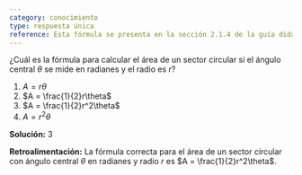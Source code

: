 ```yaml
---
category: conocimiento
type: respuesta única
reference: Esta fórmula se presenta en la sección 2.1.4 de la guía didáctica
---
```

¿Cuál es la fórmula para calcular el área de un sector circular si el ángulo central $\theta$ se mide en radianes y el radio es $r$?

1. $A = r\theta$
2. $A = \frac{1}{2}r\theta$
3. $A = \frac{1}{2}r^2\theta$
4. $A = r^2\theta$

**Solución:** 3

**Retroalimentación:** La fórmula correcta para el área de un sector circular con ángulo central $\theta$ en radianes y radio $r$ es $A = \frac{1}{2}r^2\theta$. 
